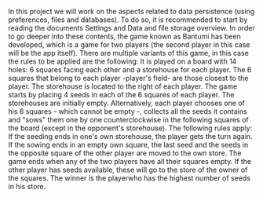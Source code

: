 In this project we will work on the aspects related to data persistence (using preferences, files and databases). To do so, it is recommended to start by reading the documents Settings and Data and file storage overview. In order to go deeper into these contents, the game known as Bantumi has been developed, which is a game for two players (the second player in this case will be the app itself).
There are multiple variants of this game, in this case the rules to be applied are the following:
It is played on a board with 14 holes: 6 squares facing each other and a storehouse for each player. The 6 squares that belong to each player -player's field- are those closest to the player. The storehouse is located to the right of each player.
The game starts by placing 4 seeds in each of the 6 squares of each player. The storehouses are initially empty.
Alternatively, each player chooses one of his 6 squares - which cannot be empty -, collects all the seeds it contains and "sows" them one by one counterclockwise in the following squares of the board (except in the opponent's storehouse). The following rules apply:
If the seeding ends in one's own storehouse, the player gets the turn again.
If the sowing ends in an empty own square, the last seed and the seeds in the opposite square of the other player are moved to the own store.
The game ends when any of the two players have all their squares empty. If the other player has seeds available, these will go to the store of the owner of the squares.
The winner is the playerwho has the highest number of seeds in his store.
